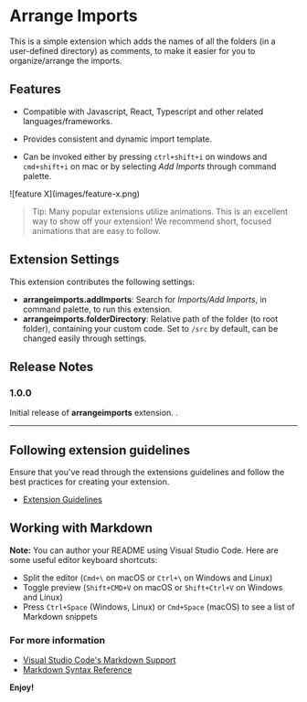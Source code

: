 # Arrange Imports

This is a simple extension which adds the names of all the folders (in a user-defined directory) as comments, to make it easier for you to organize/arrange the imports.

## Features

- Compatible with Javascript, React, Typescript and other related languages/frameworks.

- Provides consistent and dynamic import template.

- Can be invoked either by pressing `ctrl+shift+i` on windows and `cmd+shift+i` on mac or by selecting _Add Imports_ through command palette.

\!\[feature X\]\(images/feature-x.png\)

> Tip: Many popular extensions utilize animations. This is an excellent way to show off your extension! We recommend short, focused animations that are easy to follow.

## Extension Settings

This extension contributes the following settings:

- **arrangeimports.addImports**: Search for _Imports/Add Imports_, in command palette, to run this extension.
- **arrangeimports.folderDirectory**: Relative path of the folder (to root folder), containing your custom code. Set to `/src` by default, can be changed easily through settings.

## Release Notes

### 1.0.0

Initial release of **arrangeimports** extension.
.

---

## Following extension guidelines

Ensure that you've read through the extensions guidelines and follow the best practices for creating your extension.

- [Extension Guidelines](https://code.visualstudio.com/api/references/extension-guidelines)

## Working with Markdown

**Note:** You can author your README using Visual Studio Code. Here are some useful editor keyboard shortcuts:

- Split the editor (`Cmd+\` on macOS or `Ctrl+\` on Windows and Linux)
- Toggle preview (`Shift+CMD+V` on macOS or `Shift+Ctrl+V` on Windows and Linux)
- Press `Ctrl+Space` (Windows, Linux) or `Cmd+Space` (macOS) to see a list of Markdown snippets

### For more information

- [Visual Studio Code's Markdown Support](http://code.visualstudio.com/docs/languages/markdown)
- [Markdown Syntax Reference](https://help.github.com/articles/markdown-basics/)

**Enjoy!**

